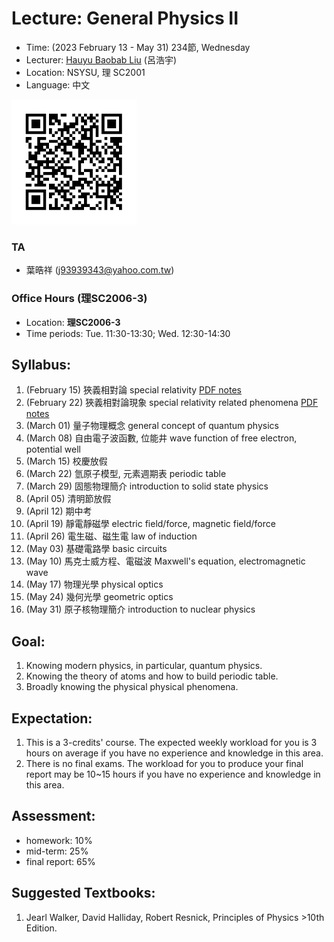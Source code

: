 # Lecture: General Physics II
* Time: (2023 February 13 - May 31) 234節, Wednesday
* Lecturer: [Hauyu Baobab Liu](https://baobabyoo.github.io/) (呂浩宇)
* Location: NSYSU, 理 SC2001
* Language: 中文

<img src="./images/Lecture_GeneralPhysics_2023Feb_QR.png" alt="QRcode" width="200px"/>

### TA
- 葉晧祥 (j93939343@yahoo.com.tw)

### Office Hours (理SC2006-3)
- Location: **理SC2006-3**
- Time periods: Tue. 11:30-13:30; Wed. 12:30-14:30

## Syllabus:
1. (February 15) 狹義相對論 special relativity [PDF notes](https://github.com/baobabyoo/Lecture_GeneralPhysics_2023Feb/blob/master/lecture_notes/SpecialRelativity_part1.pdf)
2. (February 22) 狹義相對論現象 special relativity related phenomena [PDF notes](https://github.com/baobabyoo/Lecture_GeneralPhysics_2023Feb/blob/master/lecture_notes/SpecialRelativity_part2.pdf)
3. (March 01) 量子物理概念 general concept of quantum physics
4. (March 08) 自由電子波函數, 位能井 wave function of free electron, potential well
5. (March 15) 校慶放假
6. (March 22) 氫原子模型, 元素週期表 periodic table
7. (March 29) 固態物理簡介 introduction to solid state physics
8. (April 05) 清明節放假
9. (April 12) 期中考
10. (April 19) 靜電靜磁學 electric field/force, magnetic field/force
11. (April 26) 電生磁、磁生電 law of induction
12. (May 03) 基礎電路學 basic circuits
13. (May 10) 馬克士威方程、電磁波 Maxwell's equation, electromagnetic wave
14. (May 17) 物理光學 physical optics
15. (May 24) 幾何光學 geometric optics
16. (May 31) 原子核物理簡介 introduction to nuclear physics

## Goal:
1. Knowing modern physics, in particular, quantum physics.
2. Knowing the theory of atoms and how to build periodic table.
3. Broadly knowing the physical physical phenomena.

## Expectation:
1. This is a 3-credits' course. The expected weekly workload for you is 3 hours on average if you have no experience and knowledge in this area.
2. There is no final exams. The workload for you to produce your final report may be 10~15 hours if you have no experience and knowledge in this area.

## Assessment:
- homework: 10%
- mid-term: 25%
- final report: 65%

## Suggested Textbooks:
1. Jearl Walker, David Halliday, Robert Resnick, Principles of Physics >10th Edition.
